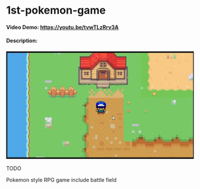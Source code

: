 # 1st-pokemon-game

#### Video Demo:  <https://youtu.be/tvwTLzRrv3A>
#### Description:
![pokemon game img](./img/pokemongame.png)

  
TODO
  
Pokemon style RPG game include battle field
  
